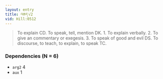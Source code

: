 ```yaml
---
layout: entry
title: འཆད་√2
vid: Hill:0512
---
```

> To explain CD\. To speak, tell, mention DK\. 1\. To explain verbally\. 2\. To give an commentary or exegesis\. 3\. To speak of good and evil DS\. To discourse, to teach, to explain, to speak TC\.


### Dependencies (N = 6)
* `arg2` 4
* `aux` 1
